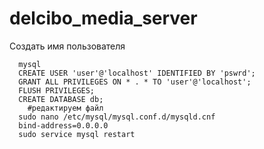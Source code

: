 # delcibo_media_server

Создать имя пользователя</br>
```
  mysql
  CREATE USER 'user'@'localhost' IDENTIFIED BY 'pswrd';
  GRANT ALL PRIVILEGES ON * . * TO 'user'@'localhost';
  FLUSH PRIVILEGES;
  CREATE DATABASE db;
    #редактируем файл 
  sudo nano /etc/mysql/mysql.conf.d/mysqld.cnf
  bind-address=0.0.0.0
  sudo service mysql restart

  
```

